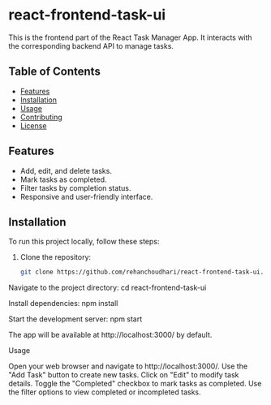 # react-frontend-task-ui

This is the frontend part of the React Task Manager App. It interacts with the corresponding backend API to manage tasks.

## Table of Contents

- [Features](#features)
- [Installation](#installation)
- [Usage](#usage)
- [Contributing](#contributing)
- [License](#license)

## Features

- Add, edit, and delete tasks.
- Mark tasks as completed.
- Filter tasks by completion status.
- Responsive and user-friendly interface.

## Installation

To run this project locally, follow these steps:

1. Clone the repository:

   ```bash
   git clone https://github.com/rehanchoudhari/react-frontend-task-ui.git


Navigate to the project directory:
cd react-frontend-task-ui

Install dependencies:
npm install

Start the development server:
npm start

The app will be available at http://localhost:3000/ by default.

Usage

Open your web browser and navigate to http://localhost:3000/.
Use the "Add Task" button to create new tasks.
Click on "Edit" to modify task details.
Toggle the "Completed" checkbox to mark tasks as completed.
Use the filter options to view completed or incompleted tasks.
